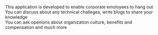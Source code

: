 This application is developed to enable corporate emoloyees to hang out <br>
You can discuss about any technical challeges, write blogs to share your knowledge <br>
You can ask openions about organization culture, benefits and compensation and much more
